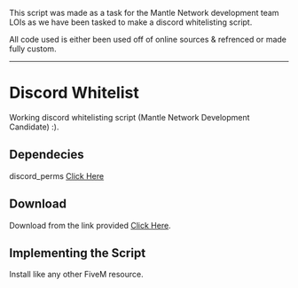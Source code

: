 This script was made as a task for the Mantle Network development team LOIs as we have been tasked to make a discord whitelisting script.


All code used is either been used off of online sources & refrenced or made fully custom.

---------------------------------------------------------------------------------------------

# Discord Whitelist
Working discord whitelisting script (Mantle Network Development Candidate) :).

## Dependecies

discord_perms [Click Here](https://github.com/sadboilogan/discord_perms)

## Download
Download from the link provided [Click Here](https://github.com/SeanMANTLE/MantleProject).

## Implementing the Script
Install like any other FiveM resource.
